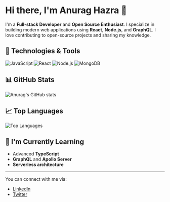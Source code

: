 # Hi there, I'm Anurag Hazra 👋

I'm a **Full-stack Developer** and **Open Source Enthusiast**. I specialize in building modern web applications using **React**, **Node.js**, and **GraphQL**. I love contributing to open-source projects and sharing my knowledge.

## 🔧 Technologies & Tools
![JavaScript](https://img.shields.io/badge/-JavaScript-FFD700?style=flat&logo=javascript&logoColor=black)
![React](https://img.shields.io/badge/-React-61DAFB?style=flat&logo=react&logoColor=black)
![Node.js](https://img.shields.io/badge/-Node.js-6CC24A?style=flat&logo=node.js&logoColor=black)
![MongoDB](https://img.shields.io/badge/-MongoDB-47A248?style=flat&logo=mongodb&logoColor=white)

## 📊 GitHub Stats
![Anurag's GitHub stats](https://github-readme-stats.vercel.app/api?username=anuraghazra&show_icons=true&theme=radical)

## 📈 Top Languages
![Top Languages](https://github-readme-stats.vercel.app/api/top-langs/?username=anuraghazra&layout=compact&theme=radical)

## 🚀 I'm Currently Learning
- Advanced **TypeScript**
- **GraphQL** and **Apollo Server**
- **Serverless architecture**

---

You can connect with me via:
- [LinkedIn](https://www.linkedin.com/in/anuraghazra)
- [Twitter](https://twitter.com/anuraghazra)
